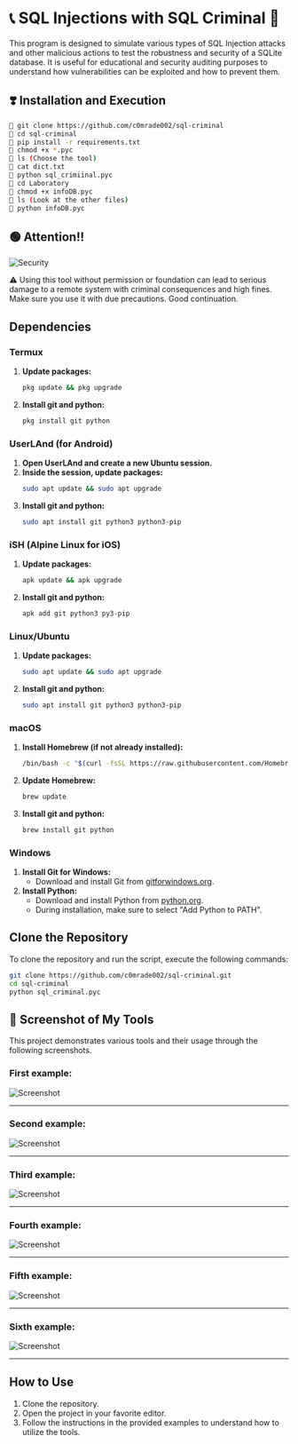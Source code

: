 # 📞 SQL Injections with SQL Criminal 🥷

This program is designed to simulate various types of SQL Injection attacks and other malicious actions to test the robustness and security of a SQLite database. It is useful for educational and security auditing purposes to understand how vulnerabilities can be exploited and how to prevent them.

## ❣️ Installation and Execution

```sh
🐧 git clone https://github.com/c0mrade002/sql-criminal  
🐧 cd sql-criminal  
🐧 pip install -r requirements.txt  
🐧 chmod +x *.pyc  
🐧 ls (Choose the tool)  
🐧 cat dict.txt  
🐧 python sql_crimiinal.pyc  
🐧 cd Laboratory  
🐧 chmod +x infoDB.pyc  
🐧 ls (Look at the other files)  
🐧 python infoDB.pyc
```

## 🟢 Attention!!

![Security](https://www.keepersecurity.com/blog/wp-content/uploads/2023/03/blog@2x-12-1024x349.jpg)

⚠️ Using this tool without permission or foundation can lead to serious damage to a remote system with criminal consequences and high fines. Make sure you use it with due precautions. Good continuation.

## Dependencies

### Termux

1. **Update packages:**
    ```sh
    pkg update && pkg upgrade
    ```
2. **Install git and python:**
    ```sh
    pkg install git python
    ```

### UserLAnd (for Android)

1. **Open UserLAnd and create a new Ubuntu session.**
2. **Inside the session, update packages:**
    ```sh
    sudo apt update && sudo apt upgrade
    ```
3. **Install git and python:**
    ```sh
    sudo apt install git python3 python3-pip
    ```

### iSH (Alpine Linux for iOS)

1. **Update packages:**
    ```sh
    apk update && apk upgrade
    ```
2. **Install git and python:**
    ```sh
    apk add git python3 py3-pip
    ```

### Linux/Ubuntu

1. **Update packages:**
    ```sh
    sudo apt update && sudo apt upgrade
    ```
2. **Install git and python:**
    ```sh
    sudo apt install git python3 python3-pip
    ```

### macOS

1. **Install Homebrew (if not already installed):**
    ```sh
    /bin/bash -c "$(curl -fsSL https://raw.githubusercontent.com/Homebrew/install/HEAD/install.sh)"
    ```
2. **Update Homebrew:**
    ```sh
    brew update
    ```
3. **Install git and python:**
    ```sh
    brew install git python
    ```

### Windows

1. **Install Git for Windows:**
    - Download and install Git from [gitforwindows.org](https://gitforwindows.org/).
2. **Install Python:**
    - Download and install Python from [python.org](https://www.python.org/downloads/).
    - During installation, make sure to select "Add Python to PATH".

## Clone the Repository

To clone the repository and run the script, execute the following commands:

```sh
git clone https://github.com/c0mrade002/sql-criminal.git
cd sql-criminal
python sql_criminal.pyc
```

## 💯 Screenshot of My Tools

This project demonstrates various tools and their usage through the following screenshots.

### First example:
![Screenshot](https://i.ibb.co/cTs49gP/Screenshot-20240611-035336-Termux.jpg)

---

### Second example:
![Screenshot](https://i.ibb.co/Pz63Bhb/Screenshot-20240611-035437-Termux.jpg)

---

### Third example:
![Screenshot](https://i.ibb.co/8df92Q3/Screenshot-20240611-035531-Termux.jpg)

---

### Fourth example:
![Screenshot](https://i.ibb.co/R6rTrJQ/Screenshot-20240611-035549-Termux.jpg)

---

### Fifth example:
![Screenshot](https://i.ibb.co/qrHs9BP/Screenshot-20240611-035646-Termux.jpg)

---

### Sixth example:
![Screenshot](https://i.ibb.co/5vMHSnb/Screenshot-20240611-035730-Termux.jpg)

---

## How to Use

1. Clone the repository.
2. Open the project in your favorite editor.
3. Follow the instructions in the provided examples to understand how to utilize the tools.